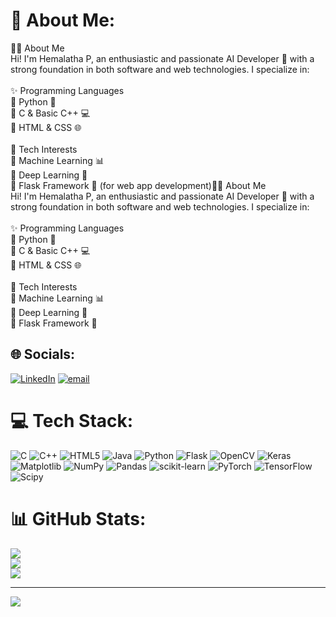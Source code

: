 # 💫 About Me:
👩‍💻 About Me<br>Hi! I'm Hemalatha P, an enthusiastic and passionate AI Developer 🤖 with a strong foundation in both software and web technologies. I specialize in:<br><br>✨ Programming Languages<br>🔹 Python 🐍<br>🔹 C & Basic C++ 💻<br>🔹 HTML & CSS 🌐<br><br>🧠 Tech Interests<br>🔹 Machine Learning 📊<br>🔹 Deep Learning 🧠<br>🔹 Flask Framework 🧪 (for web app development)👩‍💻 About Me<br>Hi! I'm Hemalatha P, an enthusiastic and passionate AI Developer 🤖 with a strong foundation in both software and web technologies. I specialize in:<br><br>✨ Programming Languages<br>🔹 Python 🐍<br>🔹 C & Basic C++ 💻<br>🔹 HTML & CSS 🌐<br><br>🧠 Tech Interests<br>🔹 Machine Learning 📊<br>🔹 Deep Learning 🧠<br>🔹 Flask Framework 🧪


## 🌐 Socials:
[![LinkedIn](https://img.shields.io/badge/LinkedIn-%230077B5.svg?logo=linkedin&logoColor=white)](https://linkedin.com/in/https://www.linkedin.com/in/hema-latha-709192250?utm_source=share&utm_campaign=share_via&utm_content=profile&utm_medium=android_app) [![email](https://img.shields.io/badge/Email-D14836?logo=gmail&logoColor=white)](mailto:hemalathavengai2002@gmail.com) 

# 💻 Tech Stack:
![C](https://img.shields.io/badge/c-%2300599C.svg?style=for-the-badge&logo=c&logoColor=white) ![C++](https://img.shields.io/badge/c++-%2300599C.svg?style=for-the-badge&logo=c%2B%2B&logoColor=white) ![HTML5](https://img.shields.io/badge/html5-%23E34F26.svg?style=for-the-badge&logo=html5&logoColor=white) ![Java](https://img.shields.io/badge/java-%23ED8B00.svg?style=for-the-badge&logo=openjdk&logoColor=white) ![Python](https://img.shields.io/badge/python-3670A0?style=for-the-badge&logo=python&logoColor=ffdd54) ![Flask](https://img.shields.io/badge/flask-%23000.svg?style=for-the-badge&logo=flask&logoColor=white) ![OpenCV](https://img.shields.io/badge/opencv-%23white.svg?style=for-the-badge&logo=opencv&logoColor=white) ![Keras](https://img.shields.io/badge/Keras-%23D00000.svg?style=for-the-badge&logo=Keras&logoColor=white) ![Matplotlib](https://img.shields.io/badge/Matplotlib-%23ffffff.svg?style=for-the-badge&logo=Matplotlib&logoColor=black) ![NumPy](https://img.shields.io/badge/numpy-%23013243.svg?style=for-the-badge&logo=numpy&logoColor=white) ![Pandas](https://img.shields.io/badge/pandas-%23150458.svg?style=for-the-badge&logo=pandas&logoColor=white) ![scikit-learn](https://img.shields.io/badge/scikit--learn-%23F7931E.svg?style=for-the-badge&logo=scikit-learn&logoColor=white) ![PyTorch](https://img.shields.io/badge/PyTorch-%23EE4C2C.svg?style=for-the-badge&logo=PyTorch&logoColor=white) ![TensorFlow](https://img.shields.io/badge/TensorFlow-%23FF6F00.svg?style=for-the-badge&logo=TensorFlow&logoColor=white) ![Scipy](https://img.shields.io/badge/SciPy-%230C55A5.svg?style=for-the-badge&logo=scipy&logoColor=%white)
# 📊 GitHub Stats:
![](https://github-readme-stats.vercel.app/api?username=Hemalatha-P1&theme=blueberry&hide_border=false&include_all_commits=false&count_private=false)<br/>
![](https://nirzak-streak-stats.vercel.app/?user=Hemalatha-P1&theme=blueberry&hide_border=false)<br/>
![](https://github-readme-stats.vercel.app/api/top-langs/?username=Hemalatha-P1&theme=blueberry&hide_border=false&include_all_commits=false&count_private=false&layout=compact)

---
[![](https://visitcount.itsvg.in/api?id=Hemalatha-P1&icon=6&color=0)](https://visitcount.itsvg.in)

<!-- Proudly created with GPRM ( https://gprm.itsvg.in ) -->

